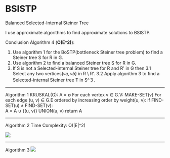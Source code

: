 # BSISTP
Balanced Selected-Internal Steiner Tree

I use approximate algorithms to find approximate solutions to BSISTP.

Conclusion Algorithm 4 (**O(E^2)**):

1. Use algorithm 1 for the BoSTP(bottleneck Steiner tree problem) to find a Steiner tree S for R in G.
2. Use algorithm 2 to find a balanced Steiner tree S for R in G.
3. If S is not a Selected-internal Steiner tree for R and R' in G 
   then
	3.1 Select any two vertices{𝑣𝑎, 𝑣𝑏} in R \ R'.
	3.2 Apply algorithm 3 to find a Selected-internal Steiner tree T in S^３.
---

Algorithm 1
KRUSKAL(G):
A = ∅
For each vertex v ∈ G.V:
    MAKE-SET(v)
For each edge (u, v) ∈ G.E ordered by increasing order by weight(u, v):
    if FIND-SET(u) ≠ FIND-SET(v):       
    A = A ∪ {(u, v)}
    UNION(u, v)
return A

---
Algorithm 2 Time Complexity: O(|E|^2)

![](https://imgur.com/qDblzaL)

---
Algorithm 3
![](https://imgur.com/ghBvGua)

